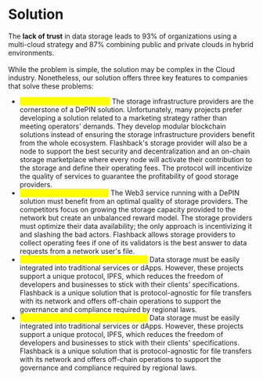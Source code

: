 # Solution

The **lack of trust** in data storage leads to 93% of organizations using a multi-cloud strategy and 87% combining public and private clouds in hybrid environments.\
\
While the problem is simple, the solution may be complex in the Cloud industry. Nonetheless, our solution offers three key features to companies that solve these problems:

* <mark style="color:yellow;">**Quality-based profitability**</mark><mark style="color:yellow;">:</mark> The storage infrastructure providers are the cornerstone of a DePIN solution. Unfortunately, many projects prefer developing a solution related to a marketing strategy rather than meeting operators' demands. They develop modular blockchain solutions instead of ensuring the storage infrastructure providers benefit from the whole ecosystem. Flashback's storage provider will also be a node to support the best security and decentralization and an on-chain storage marketplace where every node will activate their contribution to the storage and define their operating fees. The protocol will incentivize the quality of services to guarantee the profitability of good storage providers.
* <mark style="color:yellow;">**Decentralized multi-cloud**</mark><mark style="color:yellow;">:</mark> The Web3 service running with a DePIN solution must benefit from an optimal quality of storage providers. The competitors focus on growing the storage capacity provided to the network but create an unbalanced reward model. The storage providers must optimize their data availability; the only approach is incentivizing it and slashing the bad actors. Flashback allows storage providers to collect operating fees if one of its validators is the best answer to data requests from a network user's file.
* <mark style="color:yellow;">**Storage flexibility and interoperability**</mark><mark style="color:yellow;">:</mark> Data storage must be easily integrated into traditional services or dApps. However, these projects support a unique protocol, IPFS, which reduces the freedom of developers and businesses to stick with their clients' specifications. Flashback is a unique solution that is protocol-agnostic for file transfers with its network and offers off-chain operations to support the governance and compliance required by regional laws.
* <mark style="color:yellow;">**Storage flexibility and interoperability**</mark><mark style="color:yellow;">:</mark> Data storage must be easily integrated into traditional services or dApps. However, these projects support a unique protocol, IPFS, which reduces the freedom of developers and businesses to stick with their clients' specifications. Flashback is a unique solution that is protocol-agnostic for file transfers with its network and offers off-chain operations to support the governance and compliance required by regional laws.

##
